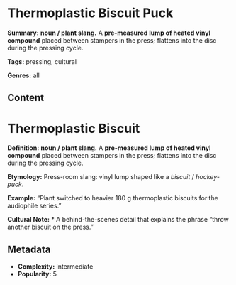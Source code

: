 # Thermoplastic Biscuit Puck

**Summary:** **noun / plant slang.** A **pre-measured lump of heated vinyl compound** placed between stampers in the press; flattens into the disc during the pressing cycle.

**Tags:** pressing, cultural

**Genres:** all

## Content

# Thermoplastic Biscuit

**Definition:** **noun / plant slang.** A **pre-measured lump of heated vinyl compound** placed between stampers in the press; flattens into the disc during the pressing cycle.

**Etymology:** Press-room slang: vinyl lump shaped like a *biscuit* / *hockey-puck*.

**Example:** “Plant switched to heavier 180 g thermoplastic biscuits for the audiophile series.”

**Cultural Note:** * A behind-the-scenes detail that explains the phrase “throw another biscuit on the press.”

## Metadata

- **Complexity:** intermediate
- **Popularity:** 5
